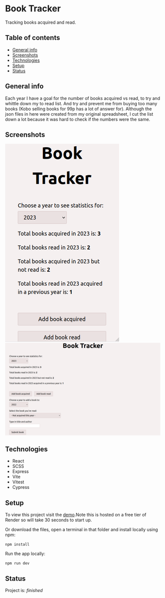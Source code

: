 # Book Tracker

Tracking books acquired and read.

## Table of contents

- [General info](#general-info)
- [Screenshots](#screenshots)
- [Technologies](#technologies)
- [Setup](#setup)
- [Status](#status)

## General info

Each year I have a goal for the number of books acquired vs read, to try and whittle down my to read list. And try and prevent me from buying too many books (Kobo selling books for 99p has a lot of answer for). Although the json files in here were created from my original spreadsheet, I cut the list down a lot because it was hard to check if the numbers were the same.

## Screenshots

![Mobile screenshot](screenshot-mobile.png)
![Desktop screenshot](screenshot-desktop.png)

## Technologies

- React
- SCSS
- Express
- Vite
- Vitest
- Cypress

## Setup

To view this project visit the [demo](https://book-tracker-nm.onrender.com).Note this is hosted on a free tier of Render so will take 30 seconds to start up.

Or download the files, open a terminal in that folder and install locally using npm:

```
npm install
```

Run the app locally:

```
npm run dev
```

## Status

Project is: _finished_
